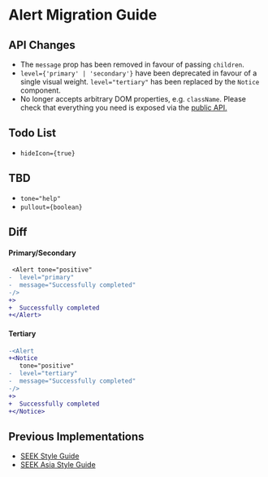 # Alert Migration Guide

## API Changes

- The `message` prop has been removed in favour of passing `children`.
- `level={'primary' | 'secondary'}` have been deprecated in favour of a single visual weight. `level="tertiary"` has been replaced by the `Notice` component.
- No longer accepts arbitrary DOM properties, e.g. `className`. Please check that everything you need is exposed via the [public API.](https://seek-oss.github.io/braid-design-system/components/Alert)

## Todo List

- `hideIcon={true}`

## TBD

- `tone="help"`
- `pullout={boolean}`

## Diff

#### Primary/Secondary

```diff
 <Alert tone="positive"
-  level="primary"
-  message="Successfully completed"
-/>
+>
+  Successfully completed
+</Alert>
```

#### Tertiary

```diff
-<Alert
+<Notice
   tone="positive"
-  level="tertiary"
-  message="Successfully completed"
-/>
+>
+  Successfully completed
+</Notice>
```

## Previous Implementations

- [SEEK Style Guide](https://seek-oss.github.io/seek-style-guide/alert)
- [SEEK Asia Style Guide](https://seekinternational.github.io/seek-asia-style-guide/alert)
